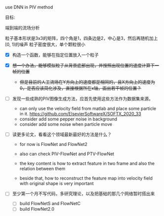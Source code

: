 use DNN in PIV method

目标:

端到端的流场分析

粒子基本形状是3x3的矩阵，四个角是1，四条边是2，中心是3，然后再随机加上[0, 1)的噪声
粒子密度很大，单个颗粒很小

- [x] 构造一个函数，能够在指定位置放入一个粒子

- [x] ~~想一个办法，能够模拟粒子从背景底部出现，并按照出现位置的速度计算下一帧的位置~~
    - ~~但是目前的人工流场在Y方向上的速度都是相同的，且X方向上的速度为0，是否应该简化涉及，直接根据所在x轴，画出若干帧的位置？~~

- [ ] 发现一些成熟的PIV图像生成方法，应首先使用这些方法作为数据集来源。
    - can only use the velocity field from matlab and place some particle in it. https://github.com/ElsevierSoftwareX/SOFTX_2020_33
    - consider add some pepper noise in background
    - consider add some noise when particle move

- [ ] 读更多论文，看看这个领域最新最好的方法是什么？
    - for now is FlowNet and FlowNet2
    - also can check PIV-FlowNet and PTV-FlowNet
    
    - the key content is how to extract feature in two frame and also the relation between them
    - beside that, how to reconstruct the feature map into velocity field with original shape is very important 

- [ ] 至少第一个月不写代码，多研究理论，以及把基础的那几个网络暂时搭出来
    - [ ] build FlowNetS and FlowNetC
    - [ ] build FlowNet2.0